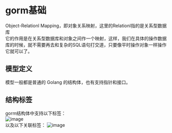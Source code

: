# gorm基础 #
Object-Relationl Mapping，即对象关系映射，这里的Relationl指的是关系型数据库  
它的作用是在关系型数据库和对象之间作一个映射，这样，我们在具体的操作数据库的时候，就不需要再去和复杂的SQL语句打交道，只要像平时操作对象一样操作它就可以了。  
## 模型定义 ##
模型一般都是普通的 Golang 的结构体，也有支持指针和接口。
## 结构标签 ##
gorm结构体中支持以下标签：  
![image](https://user-images.githubusercontent.com/24589721/178170247-40f2b845-9704-44f5-91cc-bbe7614f1799.png)  
以及以下关联标签：
![image](https://user-images.githubusercontent.com/24589721/178170301-05760d08-e478-408a-8c4c-62eafe691a0a.png)
